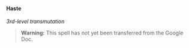 #### Haste
<!-- markdownlint-disable-next-line no-emphasis-as-heading -->
_3rd-level transmutation_

> **Warning:**
> This spell has not yet been transferred from the Google Doc.
